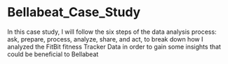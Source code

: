 # Bellabeat_Case_Study
In this case study, I will follow the six steps of the data analysis process: ask, prepare, process, analyze, share, and act, to break down how I analyzed the FitBit fitness Tracker Data in order to gain some insights that could be beneficial to Bellabeat
